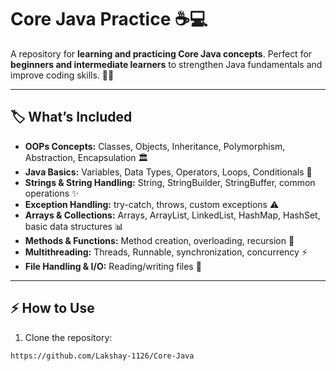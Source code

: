 # Core Java Practice ☕💻

A repository for **learning and practicing Core Java concepts**. Perfect for **beginners and intermediate learners** to strengthen Java fundamentals and improve coding skills. 🚀🎯

---

## 🏷️ What’s Included

- **OOPs Concepts:** Classes, Objects, Inheritance, Polymorphism, Abstraction, Encapsulation 🏛️  
- **Java Basics:** Variables, Data Types, Operators, Loops, Conditionals 🔄  
- **Strings & String Handling:** String, StringBuilder, StringBuffer, common operations ✨  
- **Exception Handling:** try-catch, throws, custom exceptions ⚠️  
- **Arrays & Collections:** Arrays, ArrayList, LinkedList, HashMap, HashSet, basic data structures 📊  
- **Methods & Functions:** Method creation, overloading, recursion 🔁  
- **Multithreading:** Threads, Runnable, synchronization, concurrency ⚡  
- **File Handling & I/O:** Reading/writing files 📄  

---

## ⚡ How to Use

1. Clone the repository:  
```bash
https://github.com/Lakshay-1126/Core-Java

